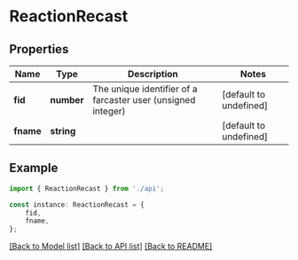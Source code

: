 # ReactionRecast


## Properties

Name | Type | Description | Notes
------------ | ------------- | ------------- | -------------
**fid** | **number** | The unique identifier of a farcaster user (unsigned integer) | [default to undefined]
**fname** | **string** |  | [default to undefined]

## Example

```typescript
import { ReactionRecast } from './api';

const instance: ReactionRecast = {
    fid,
    fname,
};
```

[[Back to Model list]](../README.md#documentation-for-models) [[Back to API list]](../README.md#documentation-for-api-endpoints) [[Back to README]](../README.md)
